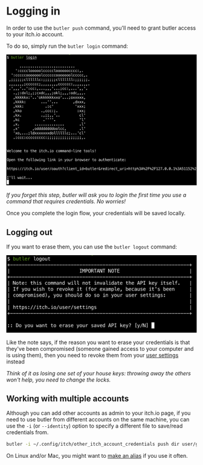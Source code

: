 
# Logging in

In order to use the `butler push` command, you'll need to grant butler access
to your itch.io account.

To do so, simply run the `butler login` command:

![](images/butler-login.png)

*If you forget this step, butler will ask you to login the first time you
use a command that requires credentials. No worries!*

Once you complete the login flow, your credentials will be saved locally.

## Logging out

If you want to erase them, you can use the `butler logout` command:

![](images/butler-logout.png)

Like the note says, if the reason you want to erase your credentials is
that they've been compromised (someone gained access to your computer and
is using them), then you need to revoke them from your [user settings](https://itch.io/user/settings) instead

*Think of it as losing one set of your house keys: throwing away the
others won't help, you need to change the locks.*

## Working with multiple accounts

Although you can add other accounts as admin to your itch.io page, if you
need to use butler from different accounts on the same machine, you can
use the `-i` (or `--identity`) option to specify a different file to
save/read credentials from.

```bash
butler -i ~/.config/itch/other_itch_account_credentials push dir user/game:channel
```

On Linux and/or Mac, you might want to [make an alias](http://www.linuxhowtos.org/Tips%20and%20Tricks/command_aliases.htm) if you use it often.


